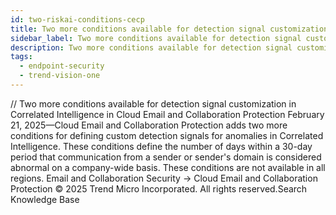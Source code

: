 ```yaml
---
id: two-riskai-conditions-cecp
title: Two more conditions available for detection signal customization in Correlated Intelligence in Cloud Email and Collaboration Protection
sidebar_label: Two more conditions available for detection signal customization in Correlated Intelligence in Cloud Email and Collaboration Protection
description: Two more conditions available for detection signal customization in Correlated Intelligence in Cloud Email and Collaboration Protection
tags:
  - endpoint-security
  - trend-vision-one
---
```


/*<![CDATA[*/ $('#title').html($('meta[name=map-description]').attr('content')); /*]]>*/ Two more conditions available for detection signal customization in Correlated Intelligence in Cloud Email and Collaboration Protection February 21, 2025—Cloud Email and Collaboration Protection adds two more conditions for defining custom detection signals for anomalies in Correlated Intelligence. These conditions define the number of days within a 30-day period that communication from a sender or sender's domain is considered abnormal on a company-wide basis. These conditions are not available in all regions. Email and Collaboration Security → Cloud Email and Collaboration Protection © 2025 Trend Micro Incorporated. All rights reserved.Search Knowledge Base